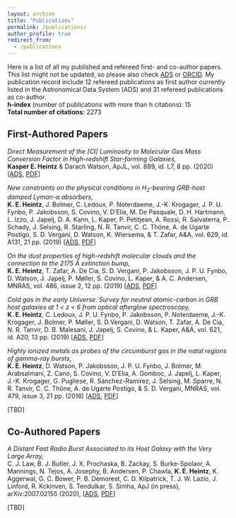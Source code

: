 ```yaml
---
layout: archive
title: "Publications"
permalink: /publications/
author_profile: true
redirect_from:
  - /publications
---
```


Here is a list of all my published and refereed first- and co-author papers. This list
might not be updated, so please also check
[ADS](https://ui.adsabs.harvard.edu/search/filter_property_fq_property=AND&filter_property_fq_property=property%3A%22refereed%22&fq=%7B!type%3Daqp%20v%3D%24fq_property%7D&fq_property=(property%3A%22refereed%22)&q=author%3A%22Heintz%2C%20K.%20E.%22%20year%3A2015-2020&sort=date%20desc%2C%20bibcode%20desc&p_=0)
or [ORCID](https://orcid.org/0000-0002-9389-7413). My publication record include 12 refereed publications as first author
currently listed in the Astronomical Data System (ADS) and 31 refereed
publications as co-author.  
**h-index** (number of publications with more than h citations): 15  
**Total number of citations:** 2273


## First-Authored Papers

_Direct Measurement of the [CI] Luminosity to Molecular Gas Mass Conversion Factor in High-redshift Star-forming Galaxies,_  
**Kasper E. Heintz** & Darach Watson, ApJL, vol. 889, id. L7, 8 pp. (2020) [[ADS](https://ui.adsabs.harvard.edu/abs/2020ApJ...889L...7H/abstract), [PDF](https://arxiv.org/pdf/2001.05770.pdf)]

_New constraints on the physical conditions in H<sub>2</sub>-bearing GRB-host damped Lyman-α absorbers,_  
**K. E. Heintz**, J. Bolmer, C. Ledoux, P. Noterdaeme, J.-K. Krogager, J. P. U.
Fynbo, P. Jakobsson, S. Covino, V. D’Elia, M. De Pasquale, D. H. Hartmann, L.
Izzo, J. Japelj, D. A. Kann, L. Kaper, P. Petitjean, A. Rossi, R. Salvaterra,
P. Schady, J. Selsing, R. Starling, N. R. Tanvir, C. C. Thöne, A. de Ugarte
Postigo, S. D. Vergani, D. Watson, K. Wiersema, & T. Zafar, A&A, vol. 629, id.
A131, 21 pp. (2019) [[ADS](https://ui.adsabs.harvard.edu/abs/2019A%26A...629A.131H/abstract), [PDF](https://arxiv.org/pdf/1908.02309.pdf)]

_On the dust properties of high-redshift molecular clouds and the connection to the 2175 Å extinction bump,_  
**K. E. Heintz**, T. Zafar, A. De Cia, S. D. Vergani, P. Jakobsson, J. P. U.
Fynbo, D. Watson, J. Japelj, P. Møller, S. Covino, L. Kaper, & A. C. Andersen,
MNRAS, vol. 486, issue 2, 12 pp. (2019) [[ADS](https://ui.adsabs.harvard.edu/abs/2019MNRAS.486.2063H/abstract), [PDF](https://arxiv.org/pdf/1904.04301.pdf)]

_Cold gas in the early Universe. Survey for neutral atomic-carbon in GRB host galaxies at 1 < z < 6 from optical afterglow spectroscopy,_  
**K. E. Heintz**, C. Ledoux, J. P. U. Fynbo, P. Jakobsson, P. Noterdaeme, J.-K.
Krogager, J. Bolmer, P. Møller, S. D.Vergani, D. Watson, T. Zafar, A. De Cia,
N. R. Tanvir, D. B. Malesani, J. Japelj, S. Covino, & L. Kaper, A&A, vol. 621,
id. A20, 13 pp. (2019) [[ADS](https://ui.adsabs.harvard.edu/abs/2019A%26A...621A..20H/abstract), [PDF](https://www.aanda.org/articles/aa/pdf/2019/01/aa34246-18.pdf)]

_Highly ionized metals as probes of the circumburst gas in the natal regions of gamma-ray bursts,_  
**K. E. Heintz**, D. Watson, P. Jakobsson, J. P. U. Fynbo, J. Bolmer, M.
Arabsalmani, Z. Cano, S. Covino, V. D’Elia, A. Gomboc, J. Japelj, L. Kaper,
J.-K. Krogager, G. Pugliese, R. Sánchez-Ramírez, J. Selsing, M. Sparre, N. R.
Tanvir, C. C. Thöne, A. de Ugarte Postigo, & S. D. Vergani, MNRAS, vol. 479,
issue 3, 21 pp. (2018) [[ADS](https://ui.adsabs.harvard.edu/abs/2018MNRAS.479.3456H/abstract), [PDF](https://arxiv.org/pdf/1806.01296.pdf)]

[TBD]

## Co-Authored Papers

*A Distant Fast Radio Burst Associated to its Host Galaxy with the Very Large Array,*  
C. J. Law, B. J. Butler, J. X. Prochaska, B. Zackay, S. Burke-Spolaor,
A. Mannings, N. Tejos, A. Josephy, B. Andersen, P. Chawla, **K. E. Heintz**, K. Aggerwal,
G. C. Bower, P. B. Demorest, C. D. Kilpatrick, T. J. W. Lazio, J. Linford, R.
Kckinven, S. Tendulkar, S. Simha, ApJ (in press), arXiv:2007.02155 (2020), [[ADS](https://ui.adsabs.harvard.edu/abs/2020arXiv200702155L/abstract), [PDF](https://arxiv.org/pdf/2007.02155.pdf)]

[TBD]
